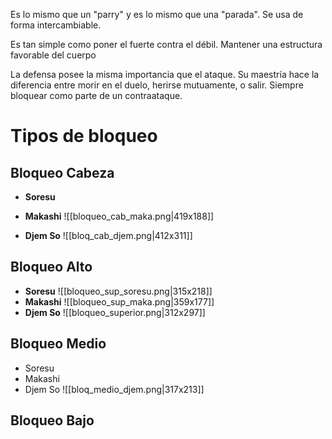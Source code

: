 Es lo mismo que un "parry" y es lo mismo que una "parada". Se usa de forma intercambiable.

Es tan simple como poner el fuerte contra el débil. Mantener una estructura favorable del cuerpo

La defensa posee la misma importancia que el ataque. Su maestría hace la diferencia entre morir en el duelo, herirse mutuamente, o salir. Siempre bloquear como parte de un contraataque.


# Tipos de bloqueo


## Bloqueo Cabeza
- **Soresu**

- **Makashi**
![[bloqueo_cab_maka.png|419x188]]
- **Djem So**
![[bloq_cab_djem.png|412x311]]

## Bloqueo Alto
- **Soresu** 
![[bloqueo_sup_soresu.png|315x218]]
- **Makashi**
![[bloqueo_sup_maka.png|359x177]]
- **Djem So**
![[bloqueo_superior.png|312x297]]

## Bloqueo Medio
- Soresu
- Makashi
- Djem So
![[bloq_medio_djem.png|317x213]]


## Bloqueo Bajo


